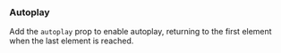 ### Autoplay

Add the `autoplay` prop to enable autoplay, returning to the first element when the last element is reached.
